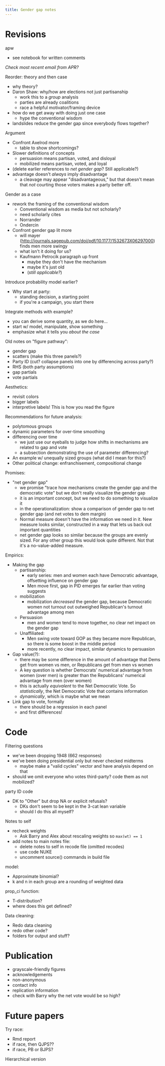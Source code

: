 ```yaml
---
title: Gender gap notes
---
```



# Revisions

apw

- see notebook for written comments

*Check most recent email from APR?*

Reorder: theory and then case

- why theory?
- Daron Shaw: why/how are elections not just partisanship
  - work this to a *group* analysis
  - parties are already coalitions
  - race a helpful motivator/framing device
- how do we get away with doing just one case
    - hype the conventional wisdom
- landslides reduce the gender gap since everybody flows together?



Argument

- Confront Axelrod more
  - table to show shortcomings?
- Slower definitions of concepts
  - persuasion means partisan, voted, and disloyal
  - mobilized means partisan, voted, and loyal
- (delete earlier references to *net gender gap*? Still applicable?)
- advantage doesn't *always* imply disadvantage
  - a cleavage may appear "disadvantageous," but that doesn't mean that *not* courting those voters makes a party better off.

Gender as a case

- rework the framing of the conventional wisdom
  - Conventional wisdom as media but not scholarly?
  - need scholarly cites
  - Norrander
  - Ondercin
- Confront gender gap lit more
  - will mayer (http://journals.sagepub.com/doi/pdf/10.1177/1532673X06297000) finds men more swingy
  - what isn't it doing for us?
  - Kaufmann Petrocik paragraph up front
    - maybe they don't have the mechanism
    - maybe it's just old
    - (*still applicable?*)



Introduce probability model earlier?

- Why start at party:
  - standing decision, a starting point
  - if you're a campaign, you start there


Integrate methods with example?

- you can derive some quantity, as we do here...
- start w/ model, manipulate, show something
- emphasize what it tells you *about the case*

Old notes on "figure pathway":

- gender gap
- scatters (make this three panels?)
- Party ID (cut? collapse panels into one by differencing across party?)
- RHS (both party assumptions)
- gap partials
- vote partials


Aesthetics:

- revisit colors
- bigger labels
- interpretive labels! This is how you read the figure


Recommendations for future analysis:

- polytomous groups
- dynamic parameters for over-time smoothing
- differencing over time
  - we just use our eyeballs to judge how shifts in mechanisms are related to gap and vote
  - a subsection demonstrating the use of parameter differencing?
- An example w/ unequally sized groups (what did I mean for this?)
- Other political change: enfranchisement, compositional change


Promises:

- "net gender gap"
  - we promise "trace how mechanisms create the gender gap and the democratic vote" but we don't really visualize the gender gap 
  - it is an important concept, but we need to do something to visualize it
  - in the operationalization: show a comparison of gender gap to net gender gap (and net votes to dem margin)
  - Normal measure doesn't have the information we need in it. New measure looks similar, constructed in a way that lets us back out important quantities
  - net gender gap looks so similar because the groups are evenly sized. For any other group this would look quite different. Not that it's a no-value-added measure.

Empirics:

- Making the gap
  - partisanship:
    - early series: men and women each have Democratic advantage, offsetting influence on gender gap
    - Men move first, gap in PID emerges far earlier than voting suggests
  - mobilization
    - mobilization *decreased* the gender gap, because Democratic women not turnout out outweighed Republican's turnout advantage among men
  - Persuasion
    - men and women tend to move together, no clear net impact on the gender gap
  - Unaffiliated:
    - Men swing vote toward GOP as they became more Republican, so there is some boost in the middle period
    - more recently, no clear impact, similar dynamics to persuasion
- Gap value(?): 
  - there may be some difference in the amount of advantage that Dems get from women vs men, or Republicans get from men vs women
  - A key question is whether Democrats' numerical advantage from women (over men) is greater than the Republicans' numerical advantage from men (over women)
  - this is actually *equivalent* to the Net Democratic Vote. So *statistically*, the Net Democratic Vote that contains information 
  - *dynamically*, which is maybe what we mean
- Link gap to vote, formally
  - there should be a regression in each panel
  - and first differences!




# Code

Filtering questions

- we've been dropping 1948 (662 responses)
- we've been doing presidential only but never checked midterms
  + maybe make a "valid cycles" vector and have analysis depend on that
- should we omit everyone who votes third-party? code them as not mobilized?


party ID code

- DK to "Other" but drop NA or explicit refusals?
  + DKs don't seem to be kept in the 3-cat lean variable
  + should I do this all myself?

Notes to self

- recheck weights
  - Ask Barry and Alex about rescaling weights so `max(wt) == 1`
- add notes to main notes file:
  + delete notes to self in recode file (omitted recodes)
  + use code NUKE
  + uncomment source() commands in build file

model:

- Approximate binomial? 
- k and n in each group are a rounding of weighted data

prop_ci function:

- T-distribution?
- where does this get defined?

Data cleaning:

- Redo data cleaning
- redo other code?
- folders for output and stuff?






# Publication

- grayscale-friendly figures
- acknowledgements
- non-anonymous
- contact info
- replication information
- check with Barry why the net vote would be so high?



# Future papers

Try race:

- Rmd report
- if race, then QJPS??
- if race, PB or BJPS?

Hierarchical version




